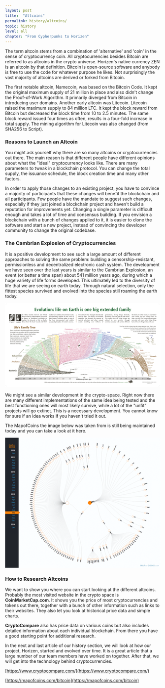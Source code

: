 ```yaml
---
layout: post
title:  "Altcoins"
permalink: history/altcoins/
topic: history
level: all
chapter: "From Cypherpunks to Horizen"
---
```


The term altcoin stems from a combination of 'alternative' and 'coin' in the sense of cryptocurrency coin. All cryptocurrencies besides Bitcoin are referred to as altcoins in the crypto universe. Horizen's native currency ZEN is an altcoin by that definition. Bitcoin is open-source software and anybody is free to use the code for whatever purpose he likes. Not surprisingly the vast majority of altcoins are derived or forked from Bitcoin.

The first notable altcoin, Namecoin, was based on the Bitcoin Code. It kept the original maximum supply of 21 million in place and also didn't change the Proof-of-Work Algorithm. It primarily diverged from Bitcoin in introducing user domains. Another early altcoin was Litecoin. Litecoin raised the maximum supply to 84 million LTC. It kept the block reward from Bitcoin but decreased the block time from 10 to 2.5 minutes. The same block reward issued four times as often, results in a four-fold increase in total supply. The mining algorithm for Litecoin was also changed (from SHA256 to Script). 

### Reasons to Launch an Altcoin

You might ask yourself why there are so many altcoins or cryptocurrencies out there. The main reason is that different people have different opinions about what the "ideal" cryptocurrency looks like. There are many parameters to tweak in a blockchain protocol. You can change the total supply, the issuance schedule, the block creation time and many other factors.

In order to apply those changes to an existing project, you have to convince a majority of participants that these changes will benefit the blockchain and all participants. Few people have the mandate to suggest such changes, especially if they just joined a blockchain project and haven't build a reputation for improvements yet. Changing a single parameter is difficult enough and takes a lot of time and consensus building. If you envision a blockchain with a bunch of changes applied to it, it is easier to clone the software and start a new project, instead of convincing the developer community to change the original codebase.

### The Cambrian Explosion of Cryptocurrencies

It is a positive development to see such a large amount of different approaches to solving the same problem: building a censorship-resistant, permissionless and decentralized electronic cash system. The development we have seen over the last years is similar to the Cambrian Explosion, an event (or better a time span) about 541 million years ago, during which a huge variety of life forms developed. This ultimately led to the diversity of life that we are seeing on earth today. Through natural selection, only the fittest species survived and evolved into the species still roaming the earth today.

![evolution](/assets/post_files/history/altcoins/evolution.png)

We might see a similar development in the crypto-space. Right now there are many different implementations of the same idea being tested and the best functioning ones will most likely survive, while a lot of the "unfit" projects will go extinct. This is a necessary development. You cannot know for sure if an idea works if you haven't tried it out.

The MapofCoins the image below was taken from is still being maintained today and you can take a look at it here.

![evolution coins](/assets/post_files/history/altcoins/evolution_coins.png)

### How to Research Altcoins

We want to show you where you can start looking at the different altcoins. Probably the most visited website in the crypto space is **CoinMarketCap.com**. It shows you the price of most cryptocurrencies and tokens out there, together with a bunch of other information such as links to their websites. They also let you look at historical price data and simple charts.

**CryptoCompare** also has price data on various coins but also includes detailed information about each individual blockchain. From there you have a good starting point for additional research.

In the next and last article of our history section, we will look at how our project, Horizen, started and evolved over time. It is a great article that a large number of our team members have worked on together. After that, we will get into the technology behind cryptocurrencies.


[https://www.cryptocompare.com/](https://www.cryptocompare.com/)

[https://mapofcoins.com/bitcoin](https://mapofcoins.com/bitcoin)
